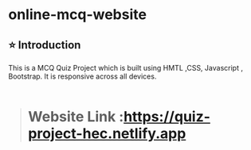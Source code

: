 # online-mcq-website

## ⭐ Introduction

This is a MCQ Quiz  Project which is built using HMTL ,CSS, Javascript , Bootstrap. It is responsive across all devices.
<br/>
<br/>

># Website Link :https://quiz-project-hec.netlify.app
